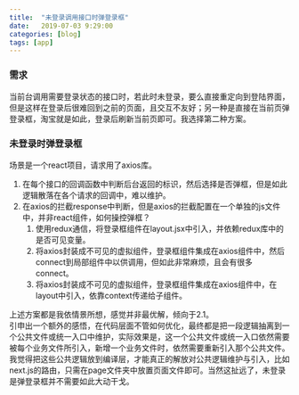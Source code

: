```yaml
---
title:  "未登录调用接口时弹登录框"
date:   2019-07-03 9:29:00
categories: [blog]
tags: [app]
---
```


### 需求
当前台调用需要登录状态的接口时，若此时未登录，要么直接重定向到登陆界面，但是这样在登录后很难回到之前的页面，且交互不友好；另一种是直接在当前页弹登录框，淘宝就是如此，登录后刷新当前页即可。我选择第二种方案。

### 未登录时弹登录框
场景是一个react项目，请求用了axios库。
1. 在每个接口的回调函数中判断后台返回的标识，然后选择是否弹框，但是如此逻辑散落在各个请求的回调中，难以维护。
2. 在axios的拦截response中判断，但是axios的拦截配置在一个单独的js文件中，并非react组件，如何操控弹框？  
    1. 使用redux通信，将登录框组件在layout.jsx中引入，并依赖redux库中的是否可见变量。
    2. 将axios封装成不可见的虚拟组件，登录框组件集成在axios组件中，然后connect到局部组件中以供调用，但如此非常麻烦，且会有很多connect。
    3. 将axios封装成不可见的虚拟组件，登录框组件集成在axios组件中，在layout中引入，依靠context传递给子组件。

上述方案都是我依情景所想，感觉并非最优解，倾向于2.1。  
引申出一个额外的感悟，在代码层面不管如何优化，最终都是把一段逻辑抽离到一个公共文件或统一入口中维护，实际效果是，这一个公共文件或统一入口依然需要被每个业务文件所引入，新增一个业务文件时，依然需要重新引入那个公共文件。    
我觉得把这些公共逻辑放到编译层，才能真正的解放对公共逻辑维护与引入，比如next.js的路由，只需在page文件夹中放置页面文件即可。当然这扯远了，未登录是弹登录框并不需要如此大动干戈。